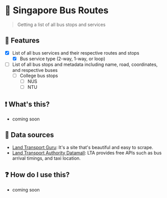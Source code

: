 # :bus: Singapore Bus Routes
> Getting a list of all bus stops and services

## :school_satchel: Features
- [x] List of all bus services and their respective routes and stops
  - [x] Bus service type (2-way, 1-way, or loop)
- [ ] List of all bus stops and metadata including name, road, coordinates, and respective buses
  - [ ] College bus stops
    - [ ] NUS
    - [ ] NTU

## :exclamation: What's this?
- coming soon

## :bookmark_tabs: Data sources
- [Land Transport Guru](https://landtransportguru.net/): It's a site that's beautiful and easy to scrape.
- [Land Transport Authority Datamall](https://www.mytransport.sg/content/mytransport/home/dataMall.html): LTA provides free APIs such as bus arrival timings, and taxi location.

## :question: How do I use this?
- coming soon